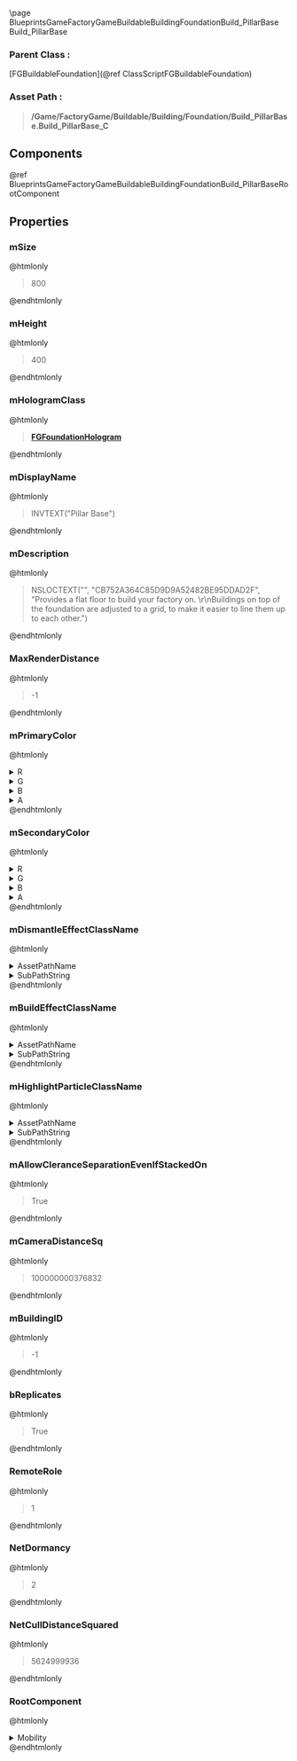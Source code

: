\page BlueprintsGameFactoryGameBuildableBuildingFoundationBuild_PillarBase Build_PillarBase
### Parent Class :
[FGBuildableFoundation](@ref ClassScriptFGBuildableFoundation)
### Asset Path :
<b><blockquote>/Game/FactoryGame/Buildable/Building/Foundation/Build_PillarBase.Build_PillarBase_C</blockquote></b>
## Components

@ref BlueprintsGameFactoryGameBuildableBuildingFoundationBuild_PillarBaseRootComponent

## Properties

### mSize
@htmlonly
<blockquote>800</blockquote>
@endhtmlonly

### mHeight
@htmlonly
<blockquote>400</blockquote>
@endhtmlonly

### mHologramClass
@htmlonly
<b><a href="_class_script_f_g_foundation_hologram.html"><blockquote>FGFoundationHologram</blockquote></a></b>
@endhtmlonly

### mDisplayName
@htmlonly
<blockquote>INVTEXT("Pillar Base")</blockquote>
@endhtmlonly

### mDescription
@htmlonly
<blockquote>NSLOCTEXT("", "CB752A364C85D9D9A52482BE95DDAD2F", "Provides a flat floor to build your factory on. \r\nBuildings on top of the foundation are adjusted to a grid, to make it easier to line them up to each other.")</blockquote>
@endhtmlonly

### MaxRenderDistance
@htmlonly
<blockquote>-1</blockquote>
@endhtmlonly

### mPrimaryColor
@htmlonly
<details>
 <summary>R</summary>
<blockquote>-1</blockquote>
</details>
<details>
 <summary>G</summary>
<blockquote>-1</blockquote>
</details>
<details>
 <summary>B</summary>
<blockquote>-1</blockquote>
</details>
<details>
 <summary>A</summary>
<blockquote>1</blockquote>
</details>
@endhtmlonly

### mSecondaryColor
@htmlonly
<details>
 <summary>R</summary>
<blockquote>-1</blockquote>
</details>
<details>
 <summary>G</summary>
<blockquote>-1</blockquote>
</details>
<details>
 <summary>B</summary>
<blockquote>-1</blockquote>
</details>
<details>
 <summary>A</summary>
<blockquote>1</blockquote>
</details>
@endhtmlonly

### mDismantleEffectClassName
@htmlonly
<details>
 <summary>AssetPathName</summary>
<b><a href="_blueprints_game_factory_game_buildable_factory-shared_b_p__material_effect__dismantle.html"><blockquote>BP_MaterialEffect_Dismantle</blockquote></a></b>
</details>
<details>
 <summary>SubPathString</summary>
<blockquote></blockquote>
</details>
@endhtmlonly

### mBuildEffectClassName
@htmlonly
<details>
 <summary>AssetPathName</summary>
<b><a href="_blueprints_game_factory_game_buildable_factory-shared_b_p__material_effect__build.html"><blockquote>BP_MaterialEffect_Build</blockquote></a></b>
</details>
<details>
 <summary>SubPathString</summary>
<blockquote></blockquote>
</details>
@endhtmlonly

### mHighlightParticleClassName
@htmlonly
<details>
 <summary>AssetPathName</summary>
<b><a href="_blueprints_game_factory_game_buildable-shared_particle_new_building_ping.html"><blockquote>NewBuildingPing</blockquote></a></b>
</details>
<details>
 <summary>SubPathString</summary>
<blockquote></blockquote>
</details>
@endhtmlonly

### mAllowCleranceSeparationEvenIfStackedOn
@htmlonly
<blockquote>True</blockquote>
@endhtmlonly

### mCameraDistanceSq
@htmlonly
<blockquote>100000000376832</blockquote>
@endhtmlonly

### mBuildingID
@htmlonly
<blockquote>-1</blockquote>
@endhtmlonly

### bReplicates
@htmlonly
<blockquote>True</blockquote>
@endhtmlonly

### RemoteRole
@htmlonly
<blockquote>1</blockquote>
@endhtmlonly

### NetDormancy
@htmlonly
<blockquote>2</blockquote>
@endhtmlonly

### NetCullDistanceSquared
@htmlonly
<blockquote>5624999936</blockquote>
@endhtmlonly

### RootComponent
@htmlonly
<details>
 <summary>Mobility</summary>
<blockquote>0</blockquote>
</details>
@endhtmlonly

